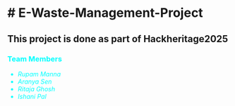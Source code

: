 <h1># E-Waste-Management-Project</h1>
<h2>This project is done as part of Hackheritage2025</h2>
<div style="color:cyan">
  <h3><b>Team Members</b></h3>
  <ul>
    <li><i>Rupam Manna</i></li>
    <li><i>Aranya Sen</i></li>
    <li><i>Ritaja Ghosh</i></li>
    <li><i>Ishani Pal</i></li>
  </ul>
</div>
